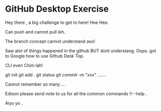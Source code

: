 # GitHub Desktop Exercise

Hey there , a big challenge to get to here!
Hee Hee.

Can push and cannot pull leh..

The branch concept cannot understand aso!

Saw alot of things happened in the github BUT dont understang.
Oops. got to Google how to use Github Desk Top.

CLI even Chim lah!

git init
git add .
git status
git commit -m "xxx"
.......

Cannot remember so many ...

Edison please send note to us for all the common commands !!--help .

Aiyo yo .

